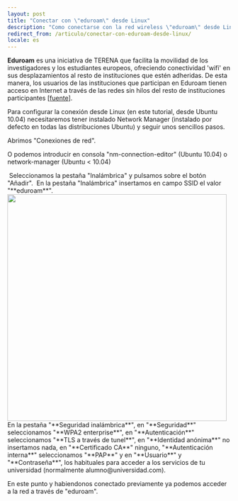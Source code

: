 ```yaml
---
layout: post
title: "Conectar con \"eduroam\" desde Linux"
description: "Como conectarse con la red wireless \"eduroam\" desde Linux (Ubuntu)"
redirect_from: /articulo/conectar-con-eduroam-desde-linux/
locale: es
---
```


**Eduroam** es una iniciativa de TERENA que facilita la movilidad de los investigadores y los estudiantes europeos, ofreciendo conectividad 'wifi' en sus desplazamientos al resto de instituciones que estén adheridas. De esta manera, los usuarios de las instituciones que participan en Eduroam tienen acceso en Internet a través de las redes sin hilos del resto de instituciones participantes [<a href="http://www.xtec.cat/eduroam/cast/">fuente</a>].

Para configurar la conexión desde Linux (en este tutorial, desde Ubuntu 10.04) necesitaremos tener instalado Network Manager (instalado por defecto en todas las distribuciones Ubuntu) y seguir unos sencillos pasos.

Abrimos "Conexiones de red".

O podemos introducir en consola "nm-connection-editor" (Ubuntu 10.04) o network-manager (Ubuntu < 10.04)

<img src="/uploads/images/full/652ed52a6a7543ca570d14f40677d79d860ebb6d.png" alt="" />
Seleccionamos la pestaña "Inalámbrica" y pulsamos sobre el botón "Añadir".

<img src="/uploads/images/full/124771290049d4113bff098405ba460dd6842bef.png" alt="" />
En la pestaña "Inalámbrica" insertamos en campo SSID el valor "**eduroam**".

<img src="/uploads/images/full/41739eebb8dcb6e2f4b54bbea05914f8de2fd84c.png" alt="" width="495" height="512" />
En la pestaña "**Seguridad inalámbrica**", en "**Seguridad**" seleccionamos "**WPA2 enterprise**", en "**Autenticación**" seleccionamos "**TLS a través de tunel**", en "**Identidad anónima**" no insertamos nada, en "**Certificado CA**" ninguno, "**Autenticación interna**" seleccionamos "**PAP**" y en "**Usuario**" y "**Contraseña**", los habituales para acceder a los servicios de tu universidad (normalmente alumno@universidad.com).

En este punto y habiendonos conectado previamente ya podemos acceder a la red a través de "eduroam".
